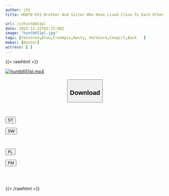 ```yaml
---
author: j91
title: HUNTB-651 Brother And Sister Who Have Lived Close To Each Other Ever Since They Were Young. Even Though He Had Special Feelings, He Held Back... But On His Brother's Birthday, His Parents Revealed The Truth... They Were Stepbrother And Sister.

url: /v/huntb651pl
date: 2023-12-22T02:15:00Z
image: "huntb651pl.jpg"
tags: [Censored,Blow,Creampie,Nasty, Hardcore,Cowgirl,Back	 ]
maker: [Hunter]
actress: [ ]
---
```



{{< rawhtml >}}

<div class="video" data-videoid="Ww676m930Bfb81d">
    <a href="javascript:;">
        <img src="/v/huntb651pl/huntb651pl.jpg" width="WIDTH" height="HEIGHT" alt="huntb651pl.mp4" loading="lazy">
    </a>
</div>

<script type="text/javascript" src="https://j91.asia/asset/on-demand-st.js"></script>

<br>
  <link rel="stylesheet" href="https://j91.asia/asset/bs5.css">
  
  <center>
  <button class="btn btn-primary" type="button" data-bs-toggle="collapse" data-bs-target=".multi-collapse" aria-expanded="false" aria-controls="multiCollapseExample1 multiCollapseExample2"><h2>Download</h2></button></center>
</p>
<div class="row">
  <div class="col">
    <div class="collapse multi-collapse" id="multiCollapseExample1">
      <div class="card card-body">
	      	      <br>
<div class="buttons">  
<p><a href="https://streamtape.to/v/Ww676m930Bfb81d" target="_blank"><button class="btn-hover color-3"><i class="fa fa-download"></i> ST</button></a></p>
<p><a href="https://flaswish.com/uldf7evu9e2o" target="_blank"><button class="btn-hover color-2"><i class="fa fa-download"></i> SW</button></a></p></div>
    </div>
  </div>
</div>
  <div class="col">
    <div class="collapse multi-collapse" id="multiCollapseExample2">
      <div class="card card-body">
	      <br>
<div class="buttons">
<p><a href="javascript:;" target="_blank"><button class="btn-hover color-9"><i class="fa fa-download"></i> FL</button></a></p>
<p><a href="javascript:;" target="_blank"><button class="btn-hover color-8"><i class="fa fa-download"></i> FM</button></a></p></div>
<br><br>
      </div>
    </div>
  </div>
</div>

{{< /rawhtml >}}